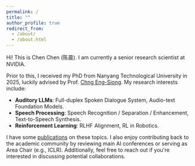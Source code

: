 ```yaml
---
permalink: /
title: ""
author_profile: true
redirect_from: 
  - /about/
  - /about.html
---
```



Hi! This is Chen Chen (陈晨). I am currently a senior research scientist at NVIDIA. 

Prior to this, I received my PhD from Nanyang Technological University in 2025, luckily advised by Prof. [Chng Eng-Siong](https://scholar.google.com/citations?user=FJodrCcAAAAJ&hl=en). My research interests include: 
- **Auditory LLMs**: Full-duplex Spoken Dialogue System, Audio-text Foundation Models.
- **Speech Processing**: Speech Recognition / Separation / Enhancement, Text-to-Speech Synthesis.
- **Reinforcement Learning**: RLHF Alignment, RL in Robotics.

I have some [publications](https://scholar.google.com/citations?user=uUmSp1QAAAAJ) on these topics. I also enjoy contributing back to the academic community by reviewing main AI conferences or serving as Area Chair (e.g., ICLR). Additionally, feel free to reach out if you're interested in discussing potential collaborations.
